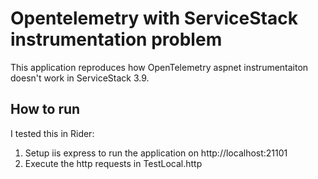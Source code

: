 # Opentelemetry with ServiceStack instrumentation problem

This application reproduces how OpenTelemetry aspnet instrumentaiton
 doesn't work in ServiceStack 3.9.
 
## How to run
I tested this in Rider:
1. Setup iis express to run the application on http://localhost:21101 
2. Execute the http requests in TestLocal.http